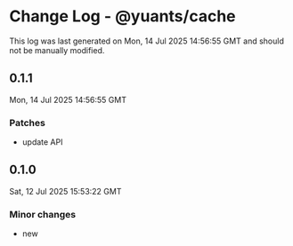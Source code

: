 # Change Log - @yuants/cache

This log was last generated on Mon, 14 Jul 2025 14:56:55 GMT and should not be manually modified.

## 0.1.1
Mon, 14 Jul 2025 14:56:55 GMT

### Patches

- update API

## 0.1.0
Sat, 12 Jul 2025 15:53:22 GMT

### Minor changes

- new

